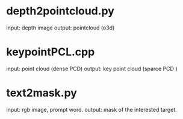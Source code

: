 # depth2pointcloud.py 
input: depth image 
output: pointcloud (o3d)

# keypointPCL.cpp
input: point cloud (dense PCD)
output: key point cloud (sparce PCD )

# text2mask.py 
input: rgb image, prompt word. 
output: mask of the interested target. 
